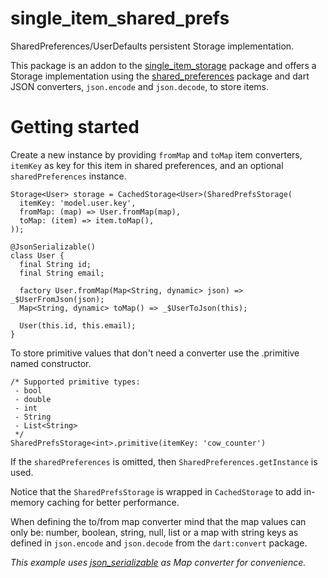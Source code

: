 # single_item_shared_prefs

SharedPreferences/UserDefaults persistent Storage implementation.

This package is an addon to the [single_item_storage] package and offers
a Storage implementation using the [shared_preferences] package and dart 
JSON converters, `json.encode` and `json.decode`, to store items.

[single_item_storage]: https://pub.dev/packages/single_item_storage
[shared_preferences]: https://pub.dev/packages/shared_preferences

# Getting started

Create a new instance by providing `fromMap` and `toMap` item 
converters, `itemKey` as key for this item in shared preferences,
and an optional `sharedPreferences` instance. 

    Storage<User> storage = CachedStorage<User>(SharedPrefsStorage(
      itemKey: 'model.user.key',
      fromMap: (map) => User.fromMap(map),
      toMap: (item) => item.toMap(),
    ));
    
    @JsonSerializable()
    class User {
      final String id;
      final String email;
    
      factory User.fromMap(Map<String, dynamic> json) => _$UserFromJson(json);
      Map<String, dynamic> toMap() => _$UserToJson(this);
    
      User(this.id, this.email);
    }

To store primitive values that don't need a converter use the .primitive named constructor.

    /* Supported primitive types: 
     - bool
     - double
     - int
     - String
     - List<String>
     */
    SharedPrefsStorage<int>.primitive(itemKey: 'cow_counter')

If the `sharedPreferences` is omitted, then `SharedPreferences.getInstance` is used.

Notice that the `SharedPrefsStorage` is wrapped in `CachedStorage` to add in-memory
caching for better performance.

When defining the to/from map converter mind that the map values can only be: 
number, boolean, string, null, list or a map with string keys as defined in 
`json.encode` and `json.decode` from the `dart:convert` package.

_This example uses [json_serializable] as Map converter for convenience._

[json_serializable]: https://pub.dev/packages/json_serializable
